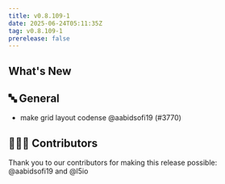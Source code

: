 ```yaml
---
title: v0.8.109-1
date: 2025-06-24T05:11:35Z
tag: v0.8.109-1
prerelease: false
---
```


## What's New
## 🔤 General
- make grid layout codense @aabidsofi19 (#3770)

## 👨🏽‍💻 Contributors

Thank you to our contributors for making this release possible:
@aabidsofi19 and @l5io
